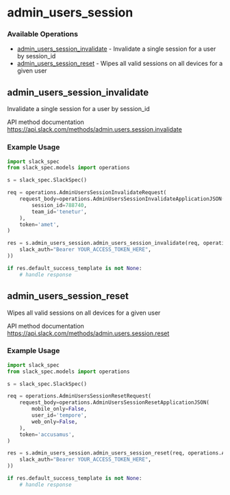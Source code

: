 # admin_users_session

### Available Operations

* [admin_users_session_invalidate](#admin_users_session_invalidate) - Invalidate a single session for a user by session_id
* [admin_users_session_reset](#admin_users_session_reset) - Wipes all valid sessions on all devices for a given user

## admin_users_session_invalidate

Invalidate a single session for a user by session_id

API method documentation
<https://api.slack.com/methods/admin.users.session.invalidate>

### Example Usage

```python
import slack_spec
from slack_spec.models import operations

s = slack_spec.SlackSpec()

req = operations.AdminUsersSessionInvalidateRequest(
    request_body=operations.AdminUsersSessionInvalidateApplicationJSON(
        session_id=788740,
        team_id='tenetur',
    ),
    token='amet',
)

res = s.admin_users_session.admin_users_session_invalidate(req, operations.AdminUsersSessionInvalidateSecurity(
    slack_auth="Bearer YOUR_ACCESS_TOKEN_HERE",
))

if res.default_success_template is not None:
    # handle response
```

## admin_users_session_reset

Wipes all valid sessions on all devices for a given user

API method documentation
<https://api.slack.com/methods/admin.users.session.reset>

### Example Usage

```python
import slack_spec
from slack_spec.models import operations

s = slack_spec.SlackSpec()

req = operations.AdminUsersSessionResetRequest(
    request_body=operations.AdminUsersSessionResetApplicationJSON(
        mobile_only=False,
        user_id='tempore',
        web_only=False,
    ),
    token='accusamus',
)

res = s.admin_users_session.admin_users_session_reset(req, operations.AdminUsersSessionResetSecurity(
    slack_auth="Bearer YOUR_ACCESS_TOKEN_HERE",
))

if res.default_success_template is not None:
    # handle response
```
